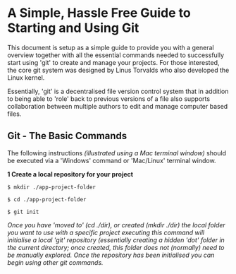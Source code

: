 # A Simple, Hassle Free Guide to Starting and Using Git

This document is setup as a simple guide to provide you with a general overview together with all the essential commands needed to successfully start using 'git' to create and manage your projects.  For those  interested, the core git system was designed by Linus Torvalds who also developed the Linux kernel.

Essentially, 'git' is a decentralised file version control system that in addition to being able to 'role' back to previous versions of a file also supports collaboration between multiple authors to edit and manage computer based files. 



## Git - The Basic Commands

The following instructions *(illustrated using a Mac terminal window)* should be executed via a 'Windows' command or 'Mac/Linux' terminal window.  



**1 Create a local repository for your project**

`$ mkdir ./app-project-folder`

`$ cd ./app-project-folder`

`$ git init` 

*Once you have 'moved  to' (cd ./dir), or  created (mkdir ./dir) the local folder you want to use with a specific project executing this command will initialise a local 'git' repository (essentially creating a hidden 'dot' folder in the current directory; once created, this folder does not (normally) need to be manually explored.  Once the repository has been initialised you can begin using other git commands.*

